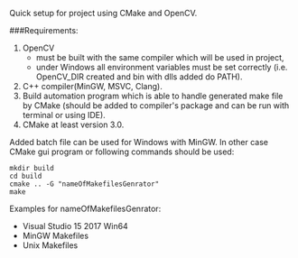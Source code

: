 Quick setup for project using CMake and OpenCV.

###Requirements:
1. OpenCV
   - must be built with the same compiler which will be used in project,
   - under Windows all environment variables must be set correctly
     (i.e. OpenCV_DIR created and bin with dlls added do PATH).
2. C++ compiler(MinGW, MSVC, Clang).
3. Build automation program which is able to handle generated make file by CMake
	(should be added to compiler's package and can be run with terminal or using IDE).
4. CMake at least version 3.0.

Added batch file can be used for Windows with MinGW.
In other case CMake gui program or following commands should be used:
```
mkdir build
cd build
cmake .. -G "nameOfMakefilesGenrator" 
make
```
Examples for nameOfMakefilesGenrator:
 - Visual Studio 15 2017 Win64
 - MinGW Makefiles
 - Unix Makefiles